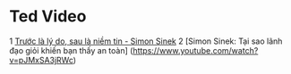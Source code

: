 Ted Video
===============
1 [Trước là lý do, sau là niềm tin -  Simon Sinek](https://www.youtube.com/watch?v=N5CyEM4AGjk)
2 [Simon Sinek: Tại sao lãnh đạo giỏi khiến bạn thấy an toàn] (https://www.youtube.com/watch?v=pJMxSA3jRWc)
